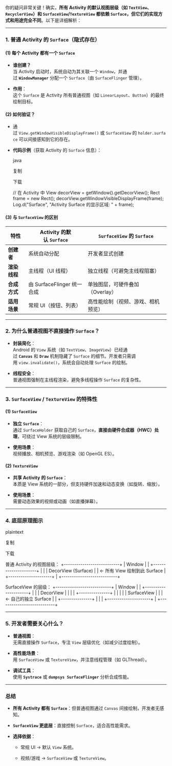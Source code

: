 你的疑问非常关键！确实，**所有 Activity 的默认视图层级（如 `TextView`、`RecyclerView`）和 `SurfaceView`/`TextureView` 都依赖 `Surface`，但它们的实现方式和用途完全不同**。以下是详细解析：

---

### **1. 普通 Activity 的 `Surface`（隐式存在）**

#### **(1) 每个 Activity 都有一个 `Surface`**

- **谁创建？**  
    当 Activity 启动时，系统自动为其关联一个 `Window`，并通过 **`WindowManager`** 分配一个 `Surface`（由 `SurfaceFlinger` 管理）。
    
- **作用**：  
    这个 `Surface` 是 Activity 所有普通视图（如 `LinearLayout`、`Button`）的最终绘制目标。
    

#### **(2) 如何验证？**

- 通过 `View.getWindowVisibleDisplayFrame()` 或 `SurfaceView` 的 `holder.surface` 可以间接感知到它的存在。
    
- **代码示例**（获取 Activity 的 `Surface` 信息）：
    
    java
    
    复制
    
    下载
    
    // 在 Activity 中
    View decorView = getWindow().getDecorView();
    Rect frame = new Rect();
    decorView.getWindowVisibleDisplayFrame(frame);
    Log.d("Surface", "Activity Surface 的显示区域: " + frame);
    

#### **(3) 与 `SurfaceView` 的区别**

| **特性**   | **Activity 的默认 `Surface`** | **`SurfaceView` 的 `Surface`** |
| -------- | -------------------------- | ----------------------------- |
| **创建者**  | 系统自动分配                     | 开发者显式创建                       |
| **渲染线程** | 主线程（UI 线程）                 | 独立线程（可避免主线程阻塞）                |
| **合成方式** | 由 SurfaceFlinger 统一合成      | 单独图层，可硬件叠加（Overlay）           |
| **适用场景** | 常规 UI（按钮、列表）               | 高性能绘制（视频、游戏、相机预览）             |

---

### **2. 为什么普通视图不直接操作 `Surface`？**

- **封装简化**：  
    Android 的 `View` 系统（如 `TextView`、`ImageView`）已经通过 **`Canvas`** 和 **`Draw`** 机制隐藏了 `Surface` 的细节。开发者只需调用 `view.invalidate()`，系统会自动处理 `Surface` 的绘制。
    
- **线程安全**：  
    普通视图强制在主线程渲染，避免多线程操作 `Surface` 的复杂性。
    

---

### **3. `SurfaceView` / `TextureView` 的特殊性**

#### **(1) `SurfaceView`**

- **独立 `Surface`**：  
    通过 `SurfaceHolder` 获取自己的 `Surface`，**直接由硬件合成器（HWC）处理**，可绕过 View 系统的层级限制。
    
- **使用场景**：  
    视频播放、相机预览、游戏渲染（如 OpenGL ES）。
    

#### **(2) `TextureView`**

- **共享 Activity 的 `Surface`**：  
    本质是 View 系统的一部分，但支持硬件加速和动态变换（如旋转、缩放）。
    
- **使用场景**：  
    需要动态效果的视频或动画（如直播弹幕）。
    

---

### **4. 底层原理图示**

plaintext

复制

下载

普通 Activity 的视图层级：
+---------------------------+
| Window                    |
|   +---------------------+ |
|   | DecorView (Surface) | | ← 所有 View 绘制到此 Surface
|   +---------------------+ |
+---------------------------+

SurfaceView 的层级：
+---------------------------+
| Window                    |
|   +---------------------+ |
|   | DecorView           | |
|   |   +---------------+ | |
|   |   | SurfaceView    | | | ← 自己的独立 Surface
|   |   +---------------+ | |
|   +---------------------+ |
+---------------------------+

---

### **5. 开发者需要关心什么？**

- **普通视图**：  
    无需直接操作 `Surface`，专注 `View` 层级优化（如减少过度绘制）。
    
- **高性能场景**：  
    用 `SurfaceView` 或 `TextureView`，并注意线程管理（如 GLThread）。
    
- **调试工具**：  
    使用 **`Systrace`** 或 **`dumpsys SurfaceFlinger`** 分析合成性能。
    

---

### **总结**

- **所有 Activity 都有 `Surface`**：但普通视图通过 `Canvas` 间接绘制，开发者无感知。
    
- **`SurfaceView` 更底层**：直接控制 `Surface`，适合高性能需求。
    
- **选择依据**：
    
    - 常规 UI → 默认 `View` 系统。
        
    - 视频/游戏 → `SurfaceView` 或 `TextureView`。